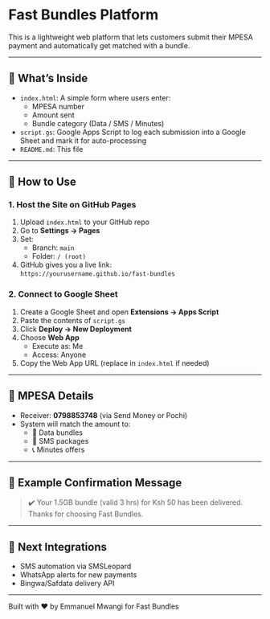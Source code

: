 # Fast Bundles Platform

This is a lightweight web platform that lets customers submit their MPESA payment and automatically get matched with a bundle.

---

## 💼 What’s Inside

- `index.html`: A simple form where users enter:
  - MPESA number
  - Amount sent
  - Bundle category (Data / SMS / Minutes)
- `script.gs`: Google Apps Script to log each submission into a Google Sheet and mark it for auto-processing
- `README.md`: This file

---

## 🚀 How to Use

### 1. Host the Site on GitHub Pages
1. Upload `index.html` to your GitHub repo
2. Go to **Settings → Pages**
3. Set:
   - Branch: `main`
   - Folder: `/ (root)`
4. GitHub gives you a live link:  
   `https://yourusername.github.io/fast-bundles`

### 2. Connect to Google Sheet
1. Create a Google Sheet and open **Extensions → Apps Script**
2. Paste the contents of `script.gs`
3. Click **Deploy → New Deployment**
4. Choose **Web App**
   - Execute as: Me
   - Access: Anyone
5. Copy the Web App URL (replace in `index.html` if needed)

---

## 💸 MPESA Details

- Receiver: **0798853748** (via Send Money or Pochi)
- System will match the amount to:
  - 📶 Data bundles
  - 📩 SMS packages
  - 📞 Minutes offers

---

## 📲 Example Confirmation Message

> ✔️ Your 1.5GB bundle (valid 3 hrs) for Ksh 50 has been delivered.  
> Thanks for choosing Fast Bundles.

---

## 🔧 Next Integrations
- SMS automation via SMSLeopard
- WhatsApp alerts for new payments
- Bingwa/Safdata delivery API

---

Built with ❤️ by Emmanuel Mwangi for Fast Bundles
